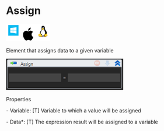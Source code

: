 # Assign

![](<../../../.gitbook/assets/image (70).png>)

Element that assigns data to a given variable

![](<../../../.gitbook/assets/1 (96).png>)

Properties

&#x20;\- Variable: \[T] Variable to which a value will be assigned

&#x20;\- Data\*: \[T] The expression result will be assigned to a variable
